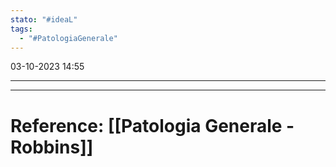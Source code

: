 ```yaml
---
stato: "#ideaL"
tags:
  - "#PatologiaGenerale"
---
```

03-10-2023 14:55

--- 















--- 
# Reference: [[Patologia Generale - Robbins]]